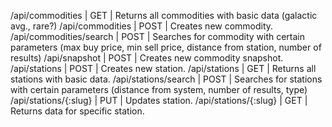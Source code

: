 /api/commodities | GET | Returns all commodities with basic data (galactic avg., rare?)
/api/commodities | POST | Creates new commodity.
/api/commodities/search | POST | Searches for commodity with certain parameters (max buy price, min sell price, distance from station, number of results)
/api/snapshot | POST | Creates new commodity snapshot.
/api/stations | POST | Creates new station.
/api/stations | GET | Returns all stations with basic data.
/api/stations/search | POST | Searches for stations with certain parameters (distance from system, number of results, type)
/api/stations/{:slug} | PUT | Updates station.
/api/stations/{:slug} | GET | Returns data for specific station.